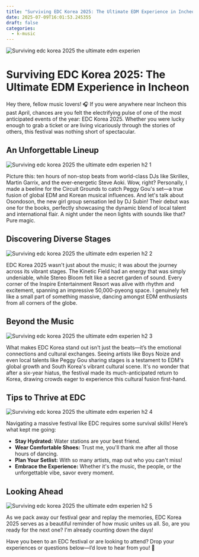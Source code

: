 ```yaml
---
title: "Surviving EDC Korea 2025: The Ultimate EDM Experience in Incheon"
date: 2025-07-09T16:01:53.245355
draft: false
categories:
  - k-music
---
```

![Surviving edc korea 2025 the ultimate edm experien](/images/surviving-edc-korea-2025-the-ultimate-edm-experien.webp)

# Surviving EDC Korea 2025: The Ultimate EDM Experience in Incheon

Hey there, fellow music lovers! 🎧 If you were anywhere near Incheon this past April, chances are you felt the electrifying pulse of one of the most anticipated events of the year: EDC Korea 2025. Whether you were lucky enough to grab a ticket or are living vicariously through the stories of others, this festival was nothing short of spectacular.

## An Unforgettable Lineup

![Surviving edc korea 2025 the ultimate edm experien h2 1](/images/surviving-edc-korea-2025-the-ultimate-edm-experien-h2-1.webp)


Picture this: ten hours of non-stop beats from world-class DJs like Skrillex, Martin Garrix, and the ever-energetic Steve Aoki. Wow, right? Personally, I made a beeline for the Circuit Grounds to catch Peggy Gou's set—a true fusion of global EDM and Korean musical influences. And let's talk about Osondoson, the new girl group sensation led by DJ Subin! Their debut was one for the books, perfectly showcasing the dynamic blend of local talent and international flair. A night under the neon lights with sounds like that? Pure magic.

## Discovering Diverse Stages

![Surviving edc korea 2025 the ultimate edm experien h2 2](/images/surviving-edc-korea-2025-the-ultimate-edm-experien-h2-2.webp)


EDC Korea 2025 wasn't just about the music; it was about the journey across its vibrant stages. The Kinetic Field had an energy that was simply undeniable, while Stereo Bloom felt like a secret garden of sound. Every corner of the Inspire Entertainment Resort was alive with rhythm and excitement, spanning an impressive 50,000-pyeong space. I genuinely felt like a small part of something massive, dancing amongst EDM enthusiasts from all corners of the globe.

## Beyond the Music

![Surviving edc korea 2025 the ultimate edm experien h2 3](/images/surviving-edc-korea-2025-the-ultimate-edm-experien-h2-3.webp)


What makes EDC Korea stand out isn't just the beats—it’s the emotional connections and cultural exchanges. Seeing artists like Boys Noize and even local talents like Peggy Gou sharing stages is a testament to EDM's global growth and South Korea's vibrant cultural scene. It's no wonder that after a six-year hiatus, the festival made its much-anticipated return to Korea, drawing crowds eager to experience this cultural fusion first-hand.

## Tips to Thrive at EDC

![Surviving edc korea 2025 the ultimate edm experien h2 4](/images/surviving-edc-korea-2025-the-ultimate-edm-experien-h2-4.webp)


Navigating a massive festival like EDC requires some survival skills! Here’s what kept me going:

- **Stay Hydrated:** Water stations are your best friend.
- **Wear Comfortable Shoes:** Trust me, you'll thank me after all those hours of dancing.
- **Plan Your Setlist:** With so many artists, map out who you can't miss!
- **Embrace the Experience:** Whether it's the music, the people, or the unforgettable vibe, savor every moment.

## Looking Ahead

![Surviving edc korea 2025 the ultimate edm experien h2 5](/images/surviving-edc-korea-2025-the-ultimate-edm-experien-h2-5.webp)


As we pack away our festival gear and replay the memories, EDC Korea 2025 serves as a beautiful reminder of how music unites us all. So, are you ready for the next one? I'm already counting down the days!

Have you been to an EDC festival or are looking to attend? Drop your experiences or questions below—I’d love to hear from you! 🌟
